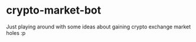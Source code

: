 # crypto-market-bot
Just playing around with some ideas about gaining crypto exchange market holes :p

